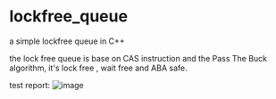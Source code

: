 # lockfree_queue
a simple lockfree queue in C++

the lock free queue is base on CAS instruction and the Pass The Buck algorithm,
it's lock free , wait free and ABA safe.


test report:
![image](https://user-images.githubusercontent.com/24890055/123197747-8be80900-d4de-11eb-9ae4-ec4c44837ca1.png)
